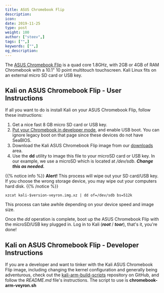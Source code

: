 ```yaml
---
title: ASUS Chromebook Flip
description:
icon:
date: 2019-11-25
type: post
weight: 100
author: ["steev",]
tags: ["",]
keywords: ["",]
og_description:
---
```


The [ASUS Chromebook Flip](https://www.asus.com/us/Notebooks/ASUS_Chromebook_Flip_C100PA/) is a quad core 1.8GHz, with 2GB or 4GB of RAM Chromebook with a 10.1" 10 point multitouch touchscreen. Kali Linux fits on an external micro SD card or USB key.

## Kali on ASUS Chromebook Flip - User Instructions

If all you want to do is install Kali on your ASUS Chromebook Flip, follow these instructions:

1. Get a nice fast 8 GB micro SD card or USB key.
2. [Put your Chromebook in developer mode](http://www.chromium.org/chromium-os/developer-information-for-chrome-os-devices/acer-c720-chromebook), and enable USB boot.  You can ignore legacy boot on that page since these devices do not have SeaBIOS.
3. Download the Kali ASUS Chromebook Flip image from our [downloads](https://www.offensive-security.com/kali-linux-arm-images/) area.
4. Use the **dd** utility to image this file to your microSD card or USB key. In our example, we use a microSD which is located at _/dev/sdb_. **_Change this as needed._**

{{% notice info %}}
**Alert!** This process will wipe out your SD card/USB key. If you choose the wrong storage device, you may wipe out your computers hard disk.
{{% /notice %}}

```
xzcat kali-$version-veyron.img.xz | dd of=/dev/sdb bs=512k
```

This process can take awhile depending on your device speed and image size.

Once the _dd_ operation is complete, boot up the ASUS Chromebook Flip with the microSD/USB key plugged in. Log in to Kali (_**root**_ / _**toor**_), that's it, you're done!

## Kali on ASUS Chromebook Flip - Developer Instructions

If you are a developer and want to tinker with the Kali ASUS Chromebook Flip image, including changing the kernel configuration and generally being adventurous, check out the [kali-arm-build-scripts](https://gitlab.com/kalilinux/build-scripts/kali-arm) repository on GitHub, and follow the _README.md_ file's instructions.  The script to use is **chromebook-arm-veyron.sh**
